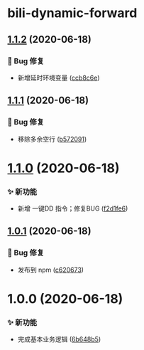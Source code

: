 # bili-dynamic-forward

## [1.1.2](https://github.com/CaoMeiYouRen/bili-dynamic-forward/compare/v1.1.1...v1.1.2) (2020-06-18)


### 🐛 Bug 修复

* 新增延时环境变量 ([ccb8c6e](https://github.com/CaoMeiYouRen/bili-dynamic-forward/commit/ccb8c6e))

## [1.1.1](https://github.com/CaoMeiYouRen/bili-dynamic-forward/compare/v1.1.0...v1.1.1) (2020-06-18)


### 🐛 Bug 修复

* 移除多余空行 ([b572091](https://github.com/CaoMeiYouRen/bili-dynamic-forward/commit/b572091))

# [1.1.0](https://github.com/CaoMeiYouRen/bili-dynamic-forward/compare/v1.0.1...v1.1.0) (2020-06-18)


### ✨ 新功能

* 新增 一键DD 指令；修复BUG ([f2d1fe6](https://github.com/CaoMeiYouRen/bili-dynamic-forward/commit/f2d1fe6))

## [1.0.1](https://github.com/CaoMeiYouRen/bili-dynamic-forward/compare/v1.0.0...v1.0.1) (2020-06-18)


### 🐛 Bug 修复

* 发布到 npm ([c620673](https://github.com/CaoMeiYouRen/bili-dynamic-forward/commit/c620673))

# 1.0.0 (2020-06-18)


### ✨ 新功能

* 完成基本业务逻辑 ([6b648b5](https://github.com/CaoMeiYouRen/bili-dynamic-forward/commit/6b648b5))
